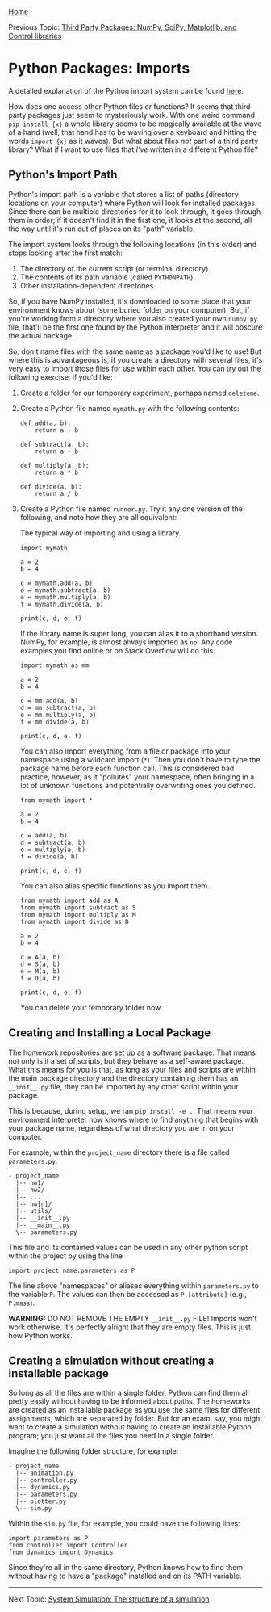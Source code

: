 [Home](README.md)

Previous Topic: [Third Party Packages: NumPy, SciPy, Matplotlib, and Control libraries](third_party_packages.md)

# Python Packages: Imports 

A detailed explanation of the Python import system can be found [here](https://realpython.com/python-import/).

How does one access other Python files or functions? It seems that third party
packages just seem to mysteriously work. With one weird command `pip install
{x}` a whole library seems to be magically available at the wave of a hand
(well, that hand has to be waving over a keyboard and hitting the words `import
{x}` as it waves). But what about files *not* part of a third party library?
What if I want to use files that *I've* written in a different Python file?

## Python's Import Path

Python's import path is a variable that stores a list of paths (directory
locations on your computer) where Python will look for installed packages. 
Since there can be multiple directories for it to look through, it goes through
them in order; if it doesn't find it in the first one, it looks at the second,
all the way until it's run out of places on its "path" variable.

The import system looks through the following locations (in this order) and 
stops looking after the first match:

1. The directory of the current script (or terminal directory).
1. The contents of its path variable (called `PYTHONPATH`).
1. Other installation-dependent directories.

So, if you have NumPy installed, it's downloaded to some place that your
environment knows about (some buried folder on your computer). But, if you're
working from a directory where you also created your own `numpy.py` file,
that'll be the first one found by the Python interpreter and it will obscure
the actual package.

So, don't name files with the same name as a package you'd like to use! But
where this is advantageous is, if you create a directory with several files,
it's very easy to import those files for use within each other. You can try 
out the following exercise, if you'd like:

1. Create a folder for our temporary experiment, perhaps named `deleteme`.
1. Create a Python file named `mymath.py` with the following contents:

    ```
    def add(a, b):
        return a + b
    
    def subtract(a, b):
        return a - b

    def multiply(a, b):
        return a * b

    def divide(a, b):
        return a / b
    ```

1. Create a Python file named `runner.py`. Try it any one version of the
   following, and note how they are all equivalent:

    The typical way of importing and using a library.

    ```
    import mymath

    a = 2
    b = 4

    c = mymath.add(a, b)
    d = mymath.subtract(a, b)
    e = mymath.multiply(a, b)
    f = mymath.divide(a, b)
    
    print(c, d, e, f)
    ```

    If the library name is super long, you can alias it to a shorthand version.
    NumPy, for example, is almost always imported as `np`. Any code examples
    you find online or on Stack Overflow will do this.

    ```
    import mymath as mm

    a = 2
    b = 4

    c = mm.add(a, b)
    d = mm.subtract(a, b)
    e = mm.multiply(a, b)
    f = mm.divide(a, b)

    print(c, d, e, f)
    ```

    You can also import everything from a file or package into your namespace
    using a wildcard import (`*`). Then you don't have to type the package name
    before each function call. This is considered bad practice, however, as it
    "pollutes" your namespace, often bringing in a lot of unknown functions and
    potentially overwriting ones you defined.

    ```
    from mymath import *
    
    a = 2
    b = 4

    c = add(a, b)
    d = subtract(a, b)
    e = multiply(a, b)
    f = divide(a, b)

    print(c, d, e, f)
    ```

    You can also alias specific functions as you import them.

    ```
    from mymath import add as A
    from mymath import subtract as S
    from mymath import multiply as M
    from mymath import divide as D

    a = 2
    b = 4

    c = A(a, b)
    d = S(a, b)
    e = M(a, b)
    f = D(a, b)

    print(c, d, e, f)
    ```

    You can delete your temporary folder now.

## Creating and Installing a Local Package

The homework repositories are set up as a software package. That means not only
is it a set of scripts, but they behave as a self-aware package. What this
means for you is that, as long as your files and scripts are within the main
package directory and the directory containing them has an `__init__.py` file,
they can be imported by any other script within your package. 

This is because, during setup, we ran `pip install -e .`. That means your
environment interpreter now knows where to find anything that begins with your
package name, regardless of what directory you are in on your computer.

For example, within the `project_name` directory there is a file called
`parameters.py`.

```
- project_name
  |-- hw1/
  |-- hw2/
  |-- ...
  |-- hw[n]/
  |-- utils/
  |-- __init__.py
  |-- __main__.py
  \-- parameters.py
```

This file and its contained values can be used in any other python script
within the project by using the line

```
import project_name.parameters as P
```

The line above "namespaces" or aliases everything within `parameters.py` to the
variable `P`. The values can then be accessed as `P.[attribute]` (e.g.,
`P.mass`).

**WARNING:** DO NOT REMOVE THE EMPTY ``__init__.py`` FILE! Imports won't work
otherwise. It's perfectly alright that they are empty files. This is just how
Python works.

## Creating a simulation without creating a installable package

So long as all the files are within a single folder, Python can find them all
pretty easily without having to be informed about paths. The homeworks are
created as an installable package as you use the same files for different
assignments, which are separated by folder. But for an exam, say, you might
want to create a simulation without having to create an installable Python
program; you just want all the files you need in a single folder.

Imagine the following folder structure, for example:

```
- project_name
  |-- animation.py
  |-- controller.py
  |-- dynamics.py
  |-- parameters.py
  |-- plotter.py
  \-- sim.py
```

Within the `sim.py` file, for example, you could have the following lines:

```
import parameters as P
from controller import Controller
from dynamics import Dynamics
```

Since they're all in the same directory, Python knows how to find them without
having to have a "package" installed and on its PATH variable.

---

Next Topic: [System Simulation: The structure of a simulation](simulation_structure.md)